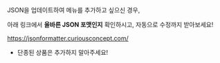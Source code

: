 JSON을 업데이트하여 메뉴를 추가하고 싶으신 경우,

아래 링크에서 **올바른 JSON 포맷인지** 확인하시고, 자동으로 수정까지 받아보세요!

https://jsonformatter.curiousconcept.com/

- 단종된 상품은 추가하지 말아주세요!
